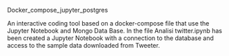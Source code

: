 Docker_compose_jupyter_postgres

An interactive coding tool based on a docker-compose file that use the Jupyter Notebook and Mongo Data Base. 
In the file Analisi twitter.ipynb has been created a Jupyter Notebook with a connection to the database and access to the sample data downloaded from Tweeter.
